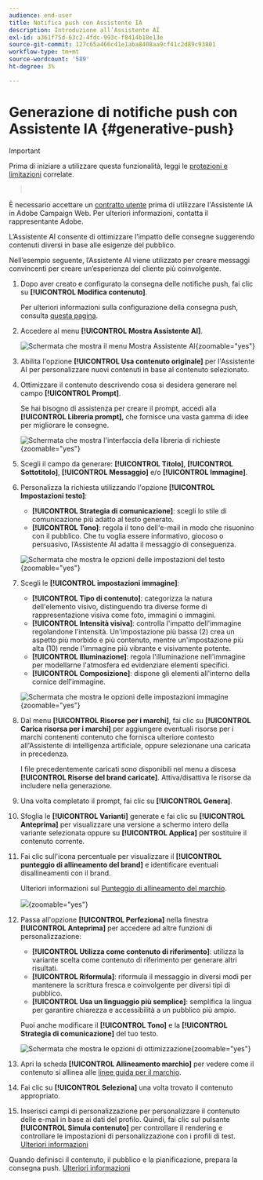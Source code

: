 ```yaml
---
audience: end-user
title: Notifica push con Assistente IA
description: Introduzione all’Assistente AI
exl-id: a361f75d-63c2-4fdc-993c-f8414b18e13e
source-git-commit: 127c65a466c41e1aba8408aa9cf41c2d89c93801
workflow-type: tm+mt
source-wordcount: '589'
ht-degree: 3%

---
```


# Generazione di notifiche push con Assistente IA {#generative-push}

>[!IMPORTANT]
>
>Prima di iniziare a utilizzare questa funzionalità, leggi le [protezioni e limitazioni](generative-gs.md#generative-guardrails) correlate.
>></br>
>
>È necessario accettare un [contratto utente](https://www.adobe.com/legal/licenses-terms/adobe-dx-gen-ai-user-guidelines.html) prima di utilizzare l&#39;Assistente IA in Adobe Campaign Web. Per ulteriori informazioni, contatta il rappresentante Adobe.

L’Assistente AI consente di ottimizzare l’impatto delle consegne suggerendo contenuti diversi in base alle esigenze del pubblico.

Nell’esempio seguente, l’Assistente AI viene utilizzato per creare messaggi convincenti per creare un’esperienza del cliente più coinvolgente.

1. Dopo aver creato e configurato la consegna delle notifiche push, fai clic su **[!UICONTROL Modifica contenuto]**.

   Per ulteriori informazioni sulla configurazione della consegna push, consulta [questa pagina](../push/create-push.md).

1. Accedere al menu **[!UICONTROL Mostra Assistente AI]**.

   ![Schermata che mostra il menu Mostra Assistente AI](assets/push-genai-1.png){zoomable="yes"}

1. Abilita l&#39;opzione **[!UICONTROL Usa contenuto originale]** per l&#39;Assistente AI per personalizzare nuovi contenuti in base al contenuto selezionato.

1. Ottimizzare il contenuto descrivendo cosa si desidera generare nel campo **[!UICONTROL Prompt]**.

   Se hai bisogno di assistenza per creare il prompt, accedi alla **[!UICONTROL Libreria prompt]**, che fornisce una vasta gamma di idee per migliorare le consegne.

   ![Schermata che mostra l&#39;interfaccia della libreria di richieste](assets/push-genai-2.png){zoomable="yes"}

1. Scegli il campo da generare: **[!UICONTROL Titolo]**, **[!UICONTROL Sottotitolo]**, **[!UICONTROL Messaggio]** e/o **[!UICONTROL Immagine]**.

1. Personalizza la richiesta utilizzando l&#39;opzione **[!UICONTROL Impostazioni testo]**:

   * **[!UICONTROL Strategia di comunicazione]**: scegli lo stile di comunicazione più adatto al testo generato.
   * **[!UICONTROL Tono]**: regola il tono dell&#39;e-mail in modo che risuonino con il pubblico. Che tu voglia essere informativo, giocoso o persuasivo, l’Assistente AI adatta il messaggio di conseguenza.

   ![Schermata che mostra le opzioni delle impostazioni del testo](assets/push-genai-3.png){zoomable="yes"}

1. Scegli le **[!UICONTROL impostazioni immagine]**:

   * **[!UICONTROL Tipo di contenuto]**: categorizza la natura dell&#39;elemento visivo, distinguendo tra diverse forme di rappresentazione visiva come foto, immagini o immagini.
   * **[!UICONTROL Intensità visiva]**: controlla l&#39;impatto dell&#39;immagine regolandone l&#39;intensità. Un&#39;impostazione più bassa (2) crea un aspetto più morbido e più contenuto, mentre un&#39;impostazione più alta (10) rende l&#39;immagine più vibrante e visivamente potente.
   * **[!UICONTROL Illuminazione]**: regola l&#39;illuminazione nell&#39;immagine per modellarne l&#39;atmosfera ed evidenziare elementi specifici.
   * **[!UICONTROL Composizione]**: dispone gli elementi all&#39;interno della cornice dell&#39;immagine.

   ![Schermata che mostra le opzioni delle impostazioni immagine](assets/push-genai-4.png){zoomable="yes"}

1. Dal menu **[!UICONTROL Risorse per i marchi]**, fai clic su **[!UICONTROL Carica risorsa per i marchi]** per aggiungere eventuali risorse per i marchi contenenti contenuto che fornisca ulteriore contesto all&#39;Assistente di intelligenza artificiale, oppure selezionane una caricata in precedenza.

   I file precedentemente caricati sono disponibili nel menu a discesa **[!UICONTROL Risorse del brand caricate]**. Attiva/disattiva le risorse da includere nella generazione.

1. Una volta completato il prompt, fai clic su **[!UICONTROL Genera]**.

1. Sfoglia le **[!UICONTROL Varianti]** generate e fai clic su **[!UICONTROL Anteprima]** per visualizzare una versione a schermo intero della variante selezionata oppure su **[!UICONTROL Applica]** per sostituire il contenuto corrente.

1. Fai clic sull&#39;icona percentuale per visualizzare il **[!UICONTROL punteggio di allineamento del brand]** e identificare eventuali disallineamenti con il brand.

   Ulteriori informazioni sul [Punteggio di allineamento del marchio](../content/brands-score.md).

   ![](assets/push-genai-6.png){zoomable="yes"}

1. Passa all&#39;opzione **[!UICONTROL Perfeziona]** nella finestra **[!UICONTROL Anteprima]** per accedere ad altre funzioni di personalizzazione:

   * **[!UICONTROL Utilizza come contenuto di riferimento]**: utilizza la variante scelta come contenuto di riferimento per generare altri risultati.
   * **[!UICONTROL Riformula]**: riformula il messaggio in diversi modi per mantenere la scrittura fresca e coinvolgente per diversi tipi di pubblico.
   * **[!UICONTROL Usa un linguaggio più semplice]**: semplifica la lingua per garantire chiarezza e accessibilità a un pubblico più ampio.

   Puoi anche modificare il **[!UICONTROL Tono]** e la **[!UICONTROL Strategia di comunicazione]** del tuo testo.

   ![Schermata che mostra le opzioni di ottimizzazione](assets/push-genai-5.png){zoomable="yes"}

1. Apri la scheda **[!UICONTROL Allineamento marchio]** per vedere come il contenuto si allinea alle [linee guida per il marchio](../content/brands.md).

1. Fai clic su **[!UICONTROL Seleziona]** una volta trovato il contenuto appropriato.

1. Inserisci campi di personalizzazione per personalizzare il contenuto delle e-mail in base ai dati del profilo. Quindi, fai clic sul pulsante **[!UICONTROL Simula contenuto]** per controllare il rendering e controllare le impostazioni di personalizzazione con i profili di test. [Ulteriori informazioni](../preview-test/preview-content.md)

Quando definisci il contenuto, il pubblico e la pianificazione, prepara la consegna push. [Ulteriori informazioni](../monitor/prepare-send.md)